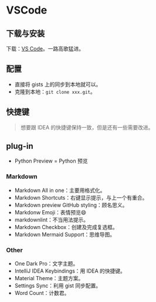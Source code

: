 # VSCode

## 下载与安装

下载：[VS Code](https://code.visualstudio.com/)。一路高歌猛进。

## 配置

- 直接将 gists 上的同步到本地就可以。
- 克隆到本地：`git clone xxx.git`。

## 快捷键

> 想要跟 IDEA 的快捷键保持一致，但是还有一些需要改进。

## plug-in

- Python Preview = Python 预览

### Markdown

- Markdown All in one：主要用格式化。
- Markdown Shortcuts：右键显示提示，与上一个有重合。
- Markdown preview GitHub styling：顾名思义。
- Markdonw Emoji：表情预览:smile:
- markdownlint：不当用法提示。
- Markdown Checkbox：创建及完成复选框。
- Markdown Mermaid Support：思维导图。

### Other

- One Dark Pro：文字主题。
- IntelliJ IDEA Keybindings：用 IDEA 的快捷键。
- Material Theme：主题方案。
- Settings Sync：利用 gist 同步配置。
- Word Count：计数君。